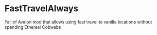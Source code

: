 # FastTravelAlways
Fall of Avalon mod that allows using fast travel to vanilla locations without spending Ethereal Cobwebs
